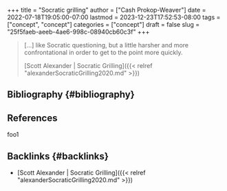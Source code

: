 +++
title = "Socratic grilling"
author = ["Cash Prokop-Weaver"]
date = 2022-07-18T19:05:00-07:00
lastmod = 2023-12-23T17:52:53-08:00
tags = ["concept", "concept"]
categories = ["concept"]
draft = false
slug = "25f5faeb-aeeb-4ae6-998c-08940cb60c3f"
+++

> [...] like Socratic questioning, but a little harsher and more confrontational in order to get to the point more quickly.
>
> [Scott Alexander | Socratic Grilling]({{< relref "alexanderSocraticGrilling2020.md" >}})


## Bibliography {#bibliography}

## References

<style>.csl-entry{text-indent: -1.5em; margin-left: 1.5em;}</style><div class="csl-bib-body">
</div>

foo1


## Backlinks {#backlinks}

-   [Scott Alexander | Socratic Grilling]({{< relref "alexanderSocraticGrilling2020.md" >}})
